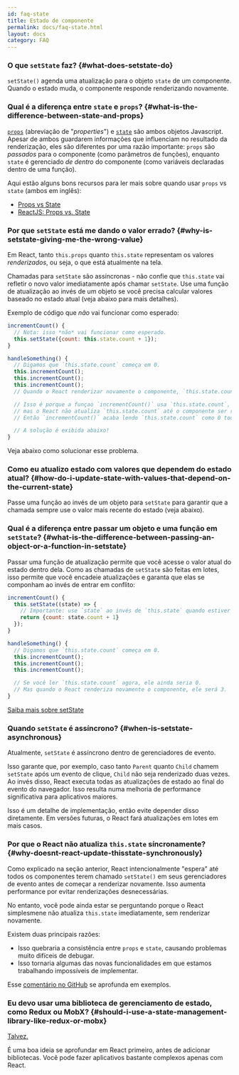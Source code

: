 ```yaml
---
id: faq-state
title: Estado de componente
permalink: docs/faq-state.html
layout: docs
category: FAQ
---
```


### O que `setState` faz? {#what-does-setstate-do}

`setState()` agenda uma atualização para o objeto `state` de um componente. Quando o estado muda, o componente responde renderizando novamente.

### Qual é a diferença entre `state` e `props`? {#what-is-the-difference-between-state-and-props}

[`props`](/docs/components-and-props.html) (abreviação de "<i lang="en">properties</i>") e [`state`](/docs/state-and-lifecycle.html) são ambos objetos Javascript. Apesar de ambos guardarem informações que influenciam no resultado da renderização, eles são diferentes por uma razão importante: `props` são *passados* para o componente (como parâmetros de funções), enquanto `state` é gerenciado *de dentro* do componente (como variáveis declaradas dentro de uma função).

Aqui estão alguns bons recursos para ler mais sobre quando usar `props` vs `state` (ambos em inglês):

* [Props vs State](https://github.com/uberVU/react-guide/blob/master/props-vs-state.md)
* [ReactJS: Props vs. State](https://lucybain.com/blog/2016/react-state-vs-pros/)

### Por que `setState` está me dando o valor errado? {#why-is-setstate-giving-me-the-wrong-value}

Em React, tanto `this.props` quanto `this.state` representam os valores *renderizados*, ou seja, o que está atualmente na tela.

Chamadas para `setState` são assíncronas - não confie que `this.state` vai refletir o novo valor imediatamente após chamar `setState`. Use uma função de atualização ao invés de um objeto se você precisa calcular valores baseado no estado atual (veja abaixo para mais detalhes).

Exemplo de código que *não* vai funcionar como esperado:

```jsx
incrementCount() {
  // Nota: isso *não* vai funcionar como esperado.
  this.setState({count: this.state.count + 1});
}

handleSomething() {
  // Digamos que `this.state.count` começa em 0.
  this.incrementCount();
  this.incrementCount();
  this.incrementCount();
  // Quando o React renderizar novamente o componente, `this.state.count` será 1, mas você esperava 3.

  // Isso é porque a funçao `incrementCount()` usa `this.state.count`,
  // mas o React não atualiza `this.state.count` até o componente ser renderizado novamente.
  // Então `incrementCount()` acaba lendo `this.state.count` como 0 todas as vezes, e muda seu valor para 1.

  // A solução é exibida abaixo!
}
```

Veja abaixo como solucionar esse problema.

### Como eu atualizo estado com valores que dependem do estado atual? {#how-do-i-update-state-with-values-that-depend-on-the-current-state}

Passe uma função ao invés de um objeto para `setState` para garantir que a chamada sempre use o valor mais recente do estado (veja abaixo).

### Qual é a diferença entre passar um objeto e uma função em `setState`? {#what-is-the-difference-between-passing-an-object-or-a-function-in-setstate}

Passar uma função de atualização permite que você acesse o valor atual do estado dentro dela. Como as chamadas de `setState` são feitas em lotes, isso permite que você encadeie atualizações e garanta que elas se componham ao invés de entrar em conflito:

```jsx
incrementCount() {
  this.setState((state) => {
    // Importante: use `state` ao invés de `this.state` quando estiver atualizando.
    return {count: state.count + 1}
  });
}

handleSomething() {
  // Digamos que `this.state.count` começa em 0.
  this.incrementCount();
  this.incrementCount();
  this.incrementCount();

  // Se você ler `this.state.count` agora, ele ainda seria 0.
  // Mas quando o React renderiza novamente o componente, ele será 3.
}
```

[Saiba mais sobre setState](/docs/react-component.html#setstate)

### Quando `setState` é assíncrono? {#when-is-setstate-asynchronous}

Atualmente, `setState` é assíncrono dentro de gerenciadores de evento.

Isso garante que, por exemplo, caso tanto `Parent` quanto `Child` chamem `setState` após um evento de clique, `Child` não seja renderizado duas vezes. Ao invés disso, React executa todas as atualizações de estado ao final do evento do navegador. Isso resulta numa melhoria de performance significativa para aplicativos maiores.

Isso é um detalhe de implementação, então evite depender disso diretamente. Em versões futuras, o React fará atualizações em lotes em mais casos.

### Por que o React não atualiza `this.state` síncronamente? {#why-doesnt-react-update-thisstate-synchronously}

Como explicado na seção anterior, React intencionalmente "espera" até todos os componentes terem chamado `setState()` em seus gerenciadores de evento antes de começar a renderizar novamente. Isso aumenta performance por evitar renderizações desnecessárias.

No entanto, você pode ainda estar se perguntando porque o React simplesmene não atualiza `this.state` imediatamente, sem renderizar novamente.

Existem duas principais razões:

* Isso quebraria a consistência entre `props` e `state`, causando problemas muito difíceis de debugar.
* Isso tornaria algumas das novas funcionalidades em que estamos trabalhando impossíveis de implementar.

Esse [comentário no GitHub](https://github.com/facebook/react/issues/11527#issuecomment-360199710) se aprofunda em exemplos.

### Eu devo usar uma biblioteca de gerenciamento de estado, como Redux ou MobX? {#should-i-use-a-state-management-library-like-redux-or-mobx}

[Talvez.](https://redux.js.org/faq/general#when-should-i-use-redux)

É uma boa ideia se aprofundar em React primeiro, antes de adicionar bibliotecas. Você pode fazer aplicativos bastante complexos apenas com React.

